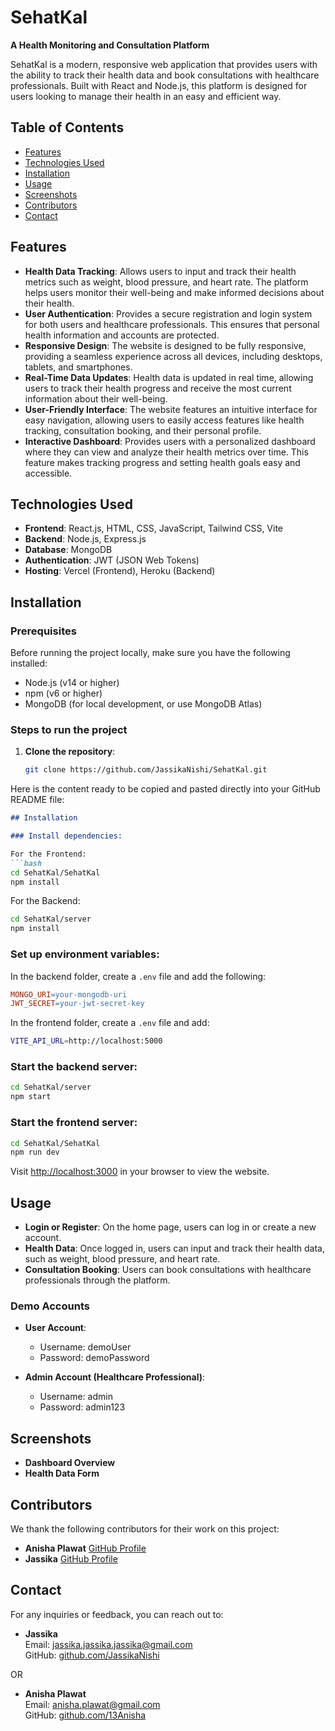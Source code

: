 # SehatKal
**A Health Monitoring and Consultation Platform**

SehatKal is a modern, responsive web application that provides users with the ability to track their health data and book consultations with healthcare professionals. Built with React and Node.js, this platform is designed for users looking to manage their health in an easy and efficient way.

## Table of Contents
- [Features](#features)
- [Technologies Used](#technologies-used)
- [Installation](#installation)
- [Usage](#usage)
- [Screenshots](#screenshots)
- [Contributors](#contributors)
- [Contact](#contact)

## Features
- **Health Data Tracking**: Allows users to input and track their health metrics such as weight, blood pressure, and heart rate. The platform helps users monitor their well-being and make informed decisions about their health.
- **User Authentication**: Provides a secure registration and login system for both users and healthcare professionals. This ensures that personal health information and accounts are protected.
- **Responsive Design**: The website is designed to be fully responsive, providing a seamless experience across all devices, including desktops, tablets, and smartphones.
- **Real-Time Data Updates**: Health data is updated in real time, allowing users to track their health progress and receive the most current information about their well-being.
- **User-Friendly Interface**: The website features an intuitive interface for easy navigation, allowing users to easily access features like health tracking, consultation booking, and their personal profile.
- **Interactive Dashboard**: Provides users with a personalized dashboard where they can view and analyze their health metrics over time. This feature makes tracking progress and setting health goals easy and accessible.


## Technologies Used
- **Frontend**: React.js, HTML, CSS, JavaScript, Tailwind CSS, Vite
- **Backend**: Node.js, Express.js
- **Database**: MongoDB
- **Authentication**: JWT (JSON Web Tokens)
- **Hosting**: Vercel (Frontend), Heroku (Backend)

## Installation

### Prerequisites
Before running the project locally, make sure you have the following installed:
- Node.js (v14 or higher)
- npm (v6 or higher)
- MongoDB (for local development, or use MongoDB Atlas)

### Steps to run the project

1. **Clone the repository**:
   ```bash
   git clone https://github.com/JassikaNishi/SehatKal.git
Here is the content ready to be copied and pasted directly into your GitHub README file:

```markdown
## Installation

### Install dependencies:

For the Frontend:
```bash
cd SehatKal/SehatKal
npm install
```

For the Backend:
```bash
cd SehatKal/server
npm install
```

### Set up environment variables:

In the backend folder, create a `.env` file and add the following:
```makefile
MONGO_URI=your-mongodb-uri
JWT_SECRET=your-jwt-secret-key
```

In the frontend folder, create a `.env` file and add:
```bash
VITE_API_URL=http://localhost:5000
```

### Start the backend server:
```bash
cd SehatKal/server
npm start
```

### Start the frontend server:
```bash
cd SehatKal/SehatKal
npm run dev
```

Visit [http://localhost:3000](http://localhost:3000) in your browser to view the website.

## Usage

- **Login or Register**: On the home page, users can log in or create a new account.
- **Health Data**: Once logged in, users can input and track their health data, such as weight, blood pressure, and heart rate.
- **Consultation Booking**: Users can book consultations with healthcare professionals through the platform.

### Demo Accounts

- **User Account**:
  - Username: demoUser
  - Password: demoPassword

- **Admin Account (Healthcare Professional)**:
  - Username: admin
  - Password: admin123

## Screenshots

- **Dashboard Overview**  
- **Health Data Form**  


## Contributors

We thank the following contributors for their work on this project:

- **Anisha Plawat** [GitHub Profile](https://github.com/13Anisha)
- **Jassika** [GitHub Profile](https://github.com/JassikaNishi)

## Contact

For any inquiries or feedback, you can reach out to:

- **Jassika**  
  Email: [jassika.jassika.jassika@gmail.com](mailto:jassika.jassika.jassika@gmail.com)  
  GitHub: [github.com/JassikaNishi](https://github.com/JassikaNishi)

OR

- **Anisha Plawat**  
  Email: [anisha.plawat@gmail.com](mailto:anisha.plawat@gmail.com)  
  GitHub: [github.com/13Anisha](https://github.com/13Anisha)
```

